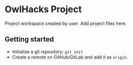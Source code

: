 # OwlHacks Project

Project workspace created by user. Add project files here.

## Getting started

- Initialize a git repository: `git init`
- Create a remote on GitHub/GitLab and add it as `origin`.

